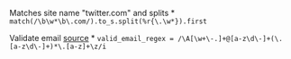 

Matches site name "twitter.com" and splits
    * `match(/\b\w*\b\.com/).to_s.split(%r{\.\w*}).first`

Validate email
[source](http://stackoverflow.com/a/22994329/6664582)
    * `valid_email_regex = /\A[\w+\-.]+@[a-z\d\-]+(\.[a-z\d\-]+)*\.[a-z]+\z/i`



